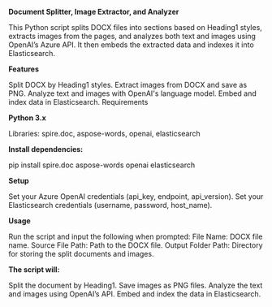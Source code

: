 **Document Splitter, Image Extractor, and Analyzer**

This Python script splits DOCX files into sections based on Heading1 styles, extracts images from the pages, and analyzes both text and images using OpenAI’s Azure API. It then embeds the extracted data and indexes it into Elasticsearch.

**Features**

Split DOCX by Heading1 styles.
Extract images from DOCX and save as PNG.
Analyze text and images with OpenAI's language model.
Embed and index data in Elasticsearch.
Requirements

**Python 3.x**

Libraries: spire.doc, aspose-words, openai, elasticsearch

**Install dependencies:**

pip install spire.doc aspose-words openai elasticsearch

**Setup**

Set your Azure OpenAI credentials (api_key, endpoint, api_version). Set your Elasticsearch credentials (username, password, host_name).

**Usage**

Run the script and input the following when prompted: File Name: DOCX file name. Source File Path: Path to the DOCX file. Output Folder Path: Directory for storing the split documents and images.

**The script will:**

Split the document by Heading1. 
Save images as PNG files.
Analyze the text and images using OpenAI’s API.
Embed and index the data in Elasticsearch.
